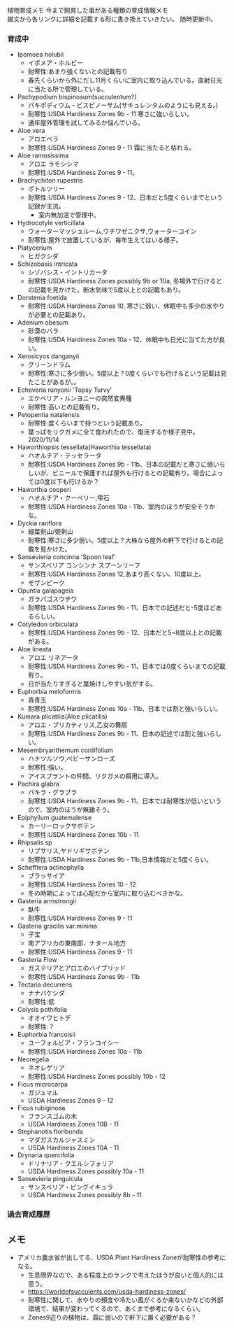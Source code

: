 ---
---

植物育成メモ
今まで飼育した事がある種類の育成情報メモ  
雑文から各リンクに詳細を記載する形に書き換えていきたい。
随時更新中。

### 育成中

* Ipomoea holubii
    - イポメア・ホルビー
    - 耐寒性:あまり強くないとの記載有り
    - 春先くらいから外にだし11月くらいに室内に取り込んでいる。直射日光に当たる所で管理している。
* Pachypodium bispinosum(succulentum?)
    - パキポディウム・ビスピノーサム(サキュレンタムのようにも見える。)
    - 耐寒性:USDA Hardiness Zones 9b - 11 寒さに強いらしい。
    - 通年屋外管理を試してみるか悩んでいる。
* Aloe vera
    - アロエベラ
    - 耐寒性:USDA Hardiness Zones 9 - 11 霜に当たると枯れる。
* Aloe ramosissima
    - アロエ ラモシシマ
    - 耐寒性:USDA Hardiness Zones 9 - 11。
* Brachychiton rupestris
    - ボトルツリー
    - 耐寒性:USDA Hardiness Zones 9 - 12、日本だと5度くらいまでという記録が主流。
        - 室内無加温で管理中。
* Hydrocotyle verticillata
    - ウォーターマッシュルーム,ウチワゼニクサ,ウォーターコイン
    - 耐寒性:屋外で放置しているが、毎年生えてはいる様子。
* Platycerium
    - ヒガクシダ
* Schizobasis intricata
    - シゾバシス・イントリカータ
    - 耐寒性:USDA Hardiness Zones possibly 9b or 10a, 冬場外で行けるとの記載を見かけた。断水気味で5度以上との記載もあり。
* Dorstenia foetida
    - 耐寒性:USDA Hardiness Zones 10, 寒さに弱い、休眠中も多少の水やりが必要との記載あり。
* Adenium obesum
    - 砂漠のバラ
    - 耐寒性:USDA Hardiness Zones 10a - 12、休眠中も日光に当てた方が良い。
* Xerosicyos danganyii
    - グリーンドラム
    - 耐寒性:寒さに多少弱い。5度以上？0度くらいでも行けるという記載は見たことがあるが。。
* Echeveria runyonii 'Topsy Turvy'
    - エケベリア・ルンヨニーの突然変異種
    - 耐寒性:高いとの記載有り。
* Petopentia natalensis
    - 耐寒性:度くらいまで持つという記載あり。
    - 葉っぱをリクガメに全て食われたので、復活するか様子見中。 2020/11/14
* Haworthiopsis tessellata(Haworthia tessellata)
    - ハオルチア・テッセラータ
    - 耐寒性:USDA Hardiness Zones 9b - 11b、日本の記載だと寒さに弱いらしいが、ビニールで保護すれば屋外も行けるとの記載有り。場合によっては0度以下も行けるか？
* Haworthia cooperi
    - ハオルチア・クーペリー,雫石
    - 耐寒性:USDA Hardiness Zones 10a - 11b、室内のほうが安全そうかな。
* Dyckia rariflora
    - 細葉剣山/姫剣山
    - 耐寒性:寒さに多少弱い。5度以上？大株なら屋外の軒下で行けるとの記載を見かけた。
* Sansevieria concinna 'Spoon leaf'
    - サンスベリア コンシンナ スプーンリーフ
    - 耐寒性:USDA Hardiness Zones 12,あまり高くない、10度以上。
    - モザンビーク
* Opuntia galapageia
    - ガラパゴスウチワ
    - 耐寒性:USDA Hardiness Zones 9b - 11、日本での記述だと-5度ほどあるらしい。
* Cotyledon orbiculata
    - 耐寒性:USDA Hardiness Zones 9b - 12、日本だと5~8度以上との記載がある。
* Aloe lineata
    - アロエ リネアータ
    - 耐寒性:USDA Hardiness Zones 9b - 11、日本では0度くらいまでの記載有り。
    - 日が当たりすぎると葉焼けしやすい気がする。
* Euphorbia meloformis
    - 貴青玉
    - 耐寒性:USDA Hardiness Zones 10a - 11b、日本では割と強いらしい。
* Kumara plicatilis(Aloe plicatilis)
    - アロエ・プリカティリス,乙女の舞扇
    - 耐寒性:USDA Hardiness Zones 9b - 11、日本の記述では割と強いらしい。
* Mesembryanthemum cordifolium
    - ハナツルソウ,ベビーサンローズ
    - 耐寒性:強い。
    - アイスプラントの仲間、リクガメの餌用に導入。
* Pachira glabra
    - パキラ・グラブラ
    - 耐寒性:USDA Hardiness Zones 9b - 11、日本では耐寒性が低いというので、室内のほうが無難そう。
* Epiphyllum guatemalense
    - カーリーロックサボテン
    - 耐寒性:USDA Hardiness Zones 10b - 11
* Rhipsalis sp
    - リプサリス,ヤドリギサボテン
    - 耐寒性:USDA Hardiness Zones 9b - 11b,日本情報だと5度くらい。
* Schefflera actinophylla
    - ブラッサイア
    - 耐寒性:USDA Hardiness Zones 10 - 12
    - 冬の時期によっては心配だから室内に取り込むべきかな。
* Gasteria armstrongii
    - 臥牛
    - 耐寒性:USDA Hardiness Zones 9 - 11
* Gasteria gracilis var.minima
    - 子宝
    - 南アフリカの東南部、ナタール地方
    - 耐寒性:USDA Hardiness Zones 9 - 11
* Gasteria Flow
    - ガステリアとアロエのハイブリッド
    - 耐寒性:USDA Hardiness Zones 9b - 11b
* Tectaria decurrens
    - ナナバケシダ
    - 耐寒性:低
* Colysis pothifolia
    - オオイワヒトデ
    - 耐寒性:？
* Euphorbia francoisii
    - ユーフォルビア・フランコイシー
    - 耐寒性:USDA Hardiness Zones 10a - 11b
* Neoregelia
    - ネオレゲリア    
    - 耐寒性:USDA Hardiness Zones possibly 10b - 12
* Ficus microcarpa
    - ガジュマル
    - USDA Hardiness Zones 9 - 12
* Ficus rubiginosa
    - フランスゴムの木
    - USDA Hardiness Zones 10B - 11
* Stephanotis floribunda
    - マダガスカルジャスミン
    - USDA Hardiness Zones 10A - 11
* Drynaria quercifolia
    - ドリナリア・クエルシフォリア
    - USDA Hardiness Zones possibly 10a - 11
* Sansevieria pinguicula
    - サンスベリア・ピングイキュラ
    - USDA Hardiness Zones possibly 8b - 11

### 過去育成履歴



## メモ

* アメリカ農水省が出してる、USDA Plant Hardiness Zoneが耐寒性の参考になる。
    - 生息限界なので、ある程度上のランクで考えたほうが良いと個人的には思う。
    - https://worldofsucculents.com/usda-hardiness-zones/
    - 耐寒性に関して、水やりの頻度や冷たい風がくるか来ないかなどの外部環境で、結果が変わってくるので、あくまで参考になるくらい。
    - Zones9辺りの植物は、霜に弱いので軒下に置く必要がある？
